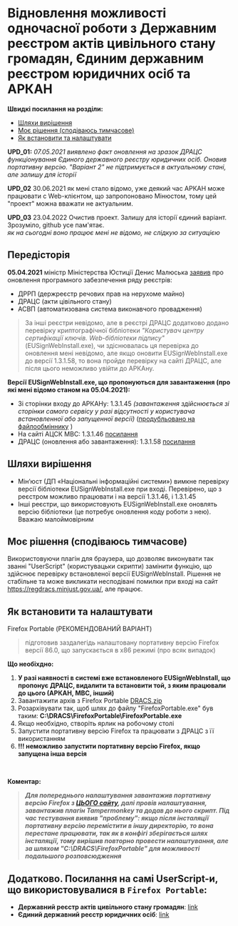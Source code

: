 # Відновлення можливості одночасної роботи з Державним реєстром актів цивільного стану громадян, Єдиним державним реєстром юридичних осіб та АРКАН


**Швидкі посилання на розділи:**
* [Шляхи вирішення](#шляхи-вирішення)
* [Моє рішення (сподіваюсь тимчасове)](#моє-рішення-сподіваюсь-тимчасове)
* [Як встановити та налаштувати](#як-встановити-та-налаштувати)

**UPD_01:** *07.05.2021 виявлено факт оновлення на зразок ДРАЦС функціонування Єдиного державного реєстру юридичних осіб. Оновив портативну версію. "Варіант 2" не підтримується в актуальному стані, але залишу для історії*

**UPD_02** 30.06.2021 як мені стало відомо, уже деякий час АРКАН може працювати с Web-клієнтом, що запропоновано Мінюстом, тому цей "проект" можна вважати не актуальним. 

**UPD_03** 23.04.2022 Очистив проект. Залишу для історії єдиний варіант.  
Зрозуміло, github усе пам'ятає.  
*як на сьогодні воно працює мені не відомо, не слідкую за ситуацією*

## Передісторія
**05.04.2021** міністр Міністерства Юстиції Денис Малюська [заявив](https://sud.ua/ru/news/ukraine/197994-maye-litati-onovili-platformu-na-yakiy-pratsyuyut-reyestri-minyustu) про оновлення програмного забезпечення ряду реєстрів:
* ДРРП (держреєстр речових прав на нерухоме майно)
* ДРАЦС (акти цівільного стану)
* АСВП (автоматизована система виконавчого провадження)

>За інші реєстри невідомо, але в реєстрі ДРАЦС додатково додано перевірку криптографічної бібліотеки
*"Користувач центру сертифікації ключів. Web-бібліотеки підпису"* (EUSignWebInstall.exe), чи здіснювалась ця перевірка до оновлення мені невідомо, але якщо оновити EUSignWebInstall.exe до версії 1.3.1.58, то вона пройде перевірку на сайті ДРАЦС, але після цього неможливо увійти до АРКАну.

**Версії EUSignWebInstall.exe, що пропонуються для завантаження (про які мені відомо станом на 05.04.2021):**
* Зі сторінки входу до АРКАНу: 1.3.1.45 *(завантаження здійснюється зі сторінки самого сервісу у разі відсутності у користувача встановленної або запущенної версії)* ([продубльовано на файлообміннику](https://mega.nz/file/PBtiQKKS#YRjxSvmtW-VHGk8zWAsGjDX2Rf2KqctgaHl9KzU14oA) )
* На сайті АЦСК МВС: 1.3.1.46  [посилання](https://ca.mvs.gov.ua/download/install/EUSignWebInstall.exe)
* ДРАЦС (оновлення або завантаження): 1.3.1.58 [посилання](https://iit.com.ua/download/productfiles/EUSignWebInstall.exe)


## Шляхи вирішення
* Мін‘юст (ДП «Національні інформаційні системи») вимкне перевірку версії бібліотеки EUSignWebInstall.exe при вході. Перевірено, що з реєстром можливо працювати і на версії 1.3.1.46, і 1.3.1.45
* Інші реєстри, що використовують EUSignWebInstall.exe оновлять версію бібліотеки (це потребує оновлення коду роботи з нею). Вважаю малоймовірним


## Моє рішення (сподіваюсь тимчасове)
Використовуючи плагін для браузера, що дозволяє виконувати так званні "UserScript" (користувацьки скрипти) замінити функцію, що здійснює перевірку встановленої версії EUSignWebInstall.
Рішення не стабільне та може викликати несподівані помилки при вході на сайт https://regdracs.minjust.gov.ua/, але працює.


## Як встановити та налаштувати

Firefox Portable (РЕКОМЕНДОВАНИЙ ВАРІАНТ)

>підготовив заздалегідь налаштовану портативну версію Firefox версії 86.0, що запускається в x86 режимі (про всяк випадок)

**Що необіхдно:**
1. **У разі наявності в системі вже встановленого EUSignWebInstall, що пропонує ДРАЦС, видалити та встановити той, з яким працювали до цього (АРКАН, МВС, інший)**
1. Завантажити архів з Firefox Portable [DRACS.zip](https://mega.nz/file/Pd002QyB#6pKjj4TbV2TMqAd4zPM7x6DozMRlevfgtD_T4SI-6-w) 
1. Розархівувати так, щоб шлях до файлу "FirefoxPortable.exe" був таким: **C:\DRACS\FirefoxPortable\FirefoxPortable.exe**
1. Якщо необхідно, створіть ярлик на робочому столі
1. Запустити портативну версію Firefox та працювати з ДРАЦС з її використанням
1. **!!! неможливо запустити портативну версію Firefox, якщо запущена інша версія** 

<BR />

**Коментар:**

>***Для попереднього налаштування завантажив портативну версію Firefox з [ЦЬОГО сайту](https://mozilla-firefox-portable.ru.uptodown.com/windows/versions), далі провів налаштування, завантажив плагін Tampermonkey та додав до нього скрипт. 
>Під час тестування виявив "проблему": якщо після інсталяції портативну версію перемістити в іншу директорію, то вона перестане працювати, так як в конфігі зберігається шлях інсталяції, тому вирішив повторно провести налаштування, але за шляхом "C:\DRACS\FirefoxPortable\" для можливості подальшого розповсюдження***

## Додатково. Посилання на самі UserScript-и, що використовувалися в `Firefox Portable`:
- **Державний реєстр актів цивільного стану громадян**: [link](gm_code/regdracs.js)
- **Єдиний державний реєстр юридичних осіб**: [link](gm_code/usr_minjust.js)